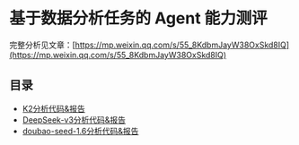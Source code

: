 # 基于数据分析任务的 Agent 能力测评

完整分析见文章：[https://mp.weixin.qq.com/s/55_8KdbmJayW38OxSkd8IQ](https://mp.weixin.qq.com/s/55_8KdbmJayW38OxSkd8IQ)

## 目录

- [K2分析代码&报告](/K2)
- [DeepSeek-v3分析代码&报告](/DeepSeekV3)
- [doubao-seed-1.6分析代码&报告](/doubao-Seed-1.6)
